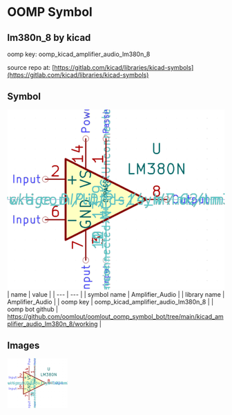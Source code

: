 # OOMP Symbol  
## lm380n_8  by kicad  
  
oomp key: oomp_kicad_amplifier_audio_lm380n_8  
  
source repo at: [https://gitlab.com/kicad/libraries/kicad-symbols](https://gitlab.com/kicad/libraries/kicad-symbols)  
## Symbol  
  
[![working.png](working_600.png)](working.png)  
| name | value | 
| --- | --- | 
| symbol name | Amplifier_Audio | 
| library name | Amplifier_Audio | 
| oomp key | oomp_kicad_amplifier_audio_lm380n_8 | 
| oomp bot github | https://github.com/oomlout/oomlout_oomp_symbol_bot/tree/main/kicad_amplifier_audio_lm380n_8/working | 
## Images  
  
[![working.png](working_140.png)](working.png)  
